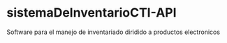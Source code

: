# sistemaDeInventarioCTI-API
Software para el manejo de inventariado diridido a productos electronicos
